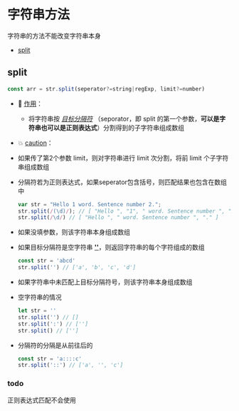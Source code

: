 # 字符串方法

字符串的方法不能改变字符串本身

* [split](#split)



## split

```typescript
const arr = str.split(seperator?=string|regExp, limit?=number)
```



- :wrench: <u>作用</u>： 

  - 将字符串按 *<u>目标分隔符</u>* （seporator，即 split 的第一个参数，**可以是字符串也可以是正则表达式**）分割得到的子字符串组成数组

-  :boom: <u>caution</u>：

  - 如果传了第2个参数 limit，则对字符串进行 limit 次分割，将前 limit 个子字符串组成数组

  - 分隔符若为正则表达式，如果seperator包含括号，则匹配结果也包含在数组中

    ```typescript
    var str = "Hello 1 word. Sentence number 2.";
    str.split(/(\d)/); // [ "Hello ", "1", " word. Sentence number ", "2", "." ]
    str.split(/\d/) // [ "Hello ", " word. Sentence number ", "." ]
    
    ```

  - 如果没填参数，则该字符串本身组成数组

  - 如果目标分隔符是空字符串 **<u>''</u>**，则返回字符串的每个字符组成的数组

    ```typescript
    const str = 'abcd'
    str.split('') // ['a', 'b', 'c', 'd']
    
    ```

  - 如果字符串中未匹配上目标分隔符号，则该字符串本身组成数组

  - 空字符串的情况

    ```typescript
    let str = ''
    str.split('') // []
    str.split(':') // ['']
    str.split() // ['']
    
    ```

  - 分隔符的分隔是从前往后的

    ```typescript
    const str = 'a::::c'
    str.split('::') // ['a', '', 'c']
    
    ```

    

### todo

正则表达式匹配不会使用
